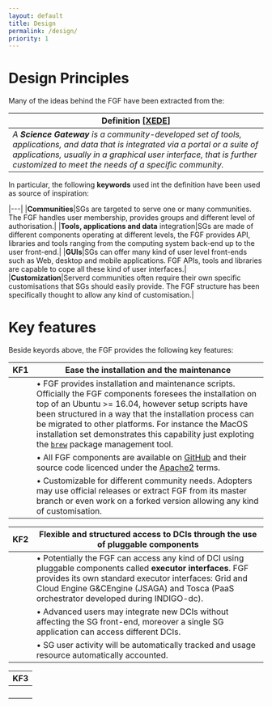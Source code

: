 ```yaml
---
layout: default
title: Design
permalink: /design/
priority: 1
---
```


# Design Principles
Many of the ideas behind the FGF have been extracted from the:

|**Definition** [[XEDE](https://www.xsede.org/ecosystem/science-gateways)]|
|---|
|*A **Science Gateway** is a community-developed set of tools, applications, and data that is integrated via a portal or a suite of applications, usually in a graphical user interface, that is further customized to meet the needs of a specific community.*|

In particular, the following **keywords** used int the definition have been used as source of inspiration:

|---|
|**Communities**|SGs are targeted to serve one or many communities. The FGF handles user membership, provides groups and different level of authorisation.|
|**Tools, applications and data** integration|SGs are made of different components operating at different levels, the FGF provides API, libraries and tools ranging from the computing system back-end up to the user front-end.|
|**GUIs**|SGs can offer many kind of user level front-ends such as Web, desktop and mobile applications. FGF APIs, tools and libraries are capable to cope all these kind of user interfaces.|
|**Customization**|Serverd communities often require their own specific customisations that SGs should easily provide. The FGF structure has been specifically thought to allow any kind of customisation.|

# Key features
Beside keyords above, the FGF provides the following key features:

|**KF1**|**Ease the installation and the maintenance**|
|---|---|
||• FGF provides installation and maintenance scripts. Officially the FGF components foresees the installation on top of an Ubuntu >= 16.04, however setup scripts have been structured in a way that the installation process can be migrated to other platforms. For instance the MacOS installation set demonstrates this capability just exploting the [`brew`][BREW] package management tool.|
||• All FGF components are available on [GitHub][GITHUB] and their source code licenced under the [Apache2][APACHE2] terms. |
||• Customizable for different community needs. Adopters may use official releases or extract FGF from its master branch or even work on a forked version allowing any kind of customisation.|

|**KF2**|**Flexible and structured access to DCIs through the use of pluggable components**|
|---|---|
||• Potentially the FGF can access any kind of DCI using pluggable components called **executor interfaces**. FGF provides its own standard executor interfaces: Grid and Cloud Engine G&CEngine (JSAGA) and Tosca (PaaS orchestrator developed during INDIGO-dc).|
||• Advanced users may integrate new DCIs without affecting the SG front-end, moreover a single SG application can access different DCIs.|
||• SG user activity will be automatically tracked and usage resource automatically accounted.|

|**KF3**|
|---|
||•One of the most important feature of the FGF consists of the **[FutureGateway APIs](/fgfapis/)**. Any SG operation can be managed usign the FG APIs such as: application execution, check, status and results acquisition.|
||•The introduction of the REST APIs allow both back-end and front-end developers to target any kind of technology.|
||•Beside the tipical Science Gateway made of a web portal, mobile and desktop applications can be easily developed. Also workflow engines successfully exploited the FG APIs. In the same fashio IoT projects may get benefits from using the FGF.|
||•FGF provides APIs and libraries written for the most popular programming language to ease the use of APIs.|

[BREW]: https://brew.sh
[APACHE2]: https://www.apache.org/licenses/LICENSE-2.0
[GITHUB]: https://github.com
